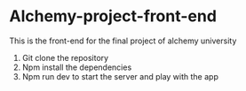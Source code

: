 # Alchemy-project-front-end
This is the front-end for the final project of alchemy university


1) Git clone the repository
2) Npm install the dependencies
3) Npm run dev to start the server and play with the app
